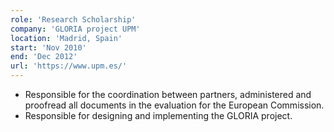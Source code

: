 ```yaml
---
role: 'Research Scholarship'
company: 'GLORIA project UPM'
location: 'Madrid, Spain'
start: 'Nov 2010'
end: 'Dec 2012'
url: 'https://www.upm.es/'
---
```


- Responsible for the coordination between partners, administered and proofread all documents in the evaluation for the European Commission.
- Responsible for designing and implementing the GLORIA project.
